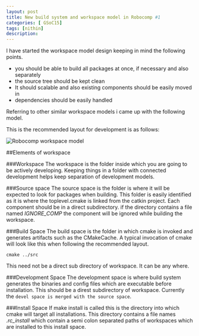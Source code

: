 ```yaml
---
layout: post
title: New build system and workspace model in Robocomp #1
categories: [ GSoC15]
tags: [nithin]
description: 
---
```


I have started the workspace model design keeping in mind the following points.

* you should be able to build all packages at once, if necessary and also separately  
* the source tree should be kept clean  
* It should scalable and also existing components should be easily moved in  
* dependencies should be easily handled  

Referring to other similar workspace models i came up with the following model.

This is the recommended layout for development is as follows:

![ Robocomp workspace model](https://github.com/robocomp/website/tree/gh-pages/img/workspace_model.jpg "Robocomp workspace model")

##Elements of workspace


###Workspace
The workspace is the folder inside which you are going to be actively developing. Keeping things in a folder with connected development helps keep separation of development models.

###Source space
The source space is the folder is where it will be expected to look for packages when building. This folder is easily identified as it is where the toplevel.cmake is linked from the catkin project. Each component should be in a direct subdirectory. if the directory contains a file named *IGNORE_COMP* the component will be ignored while building the workspace.

###Build Space
The build space is the folder in which cmake is invoked and generates artifacts such as the CMakeCache. A typical invocation of cmake will look like this when following the recommended layout.

    cmake ../src

This need not be a direct sub directory of workspace. It can be any where.

###Development Space
The development space is where build system generates the binaries and config files which are executable before installation. This should be a direst subdirectory of workspace. Currently the `devel space is merged with the source space`.

###Install Space
If make install is called this is the directory into which cmake will target all installations. This directory contains a file names *.rc_install* which contain a semi colon separated paths of workspaces which are installed to this install space.